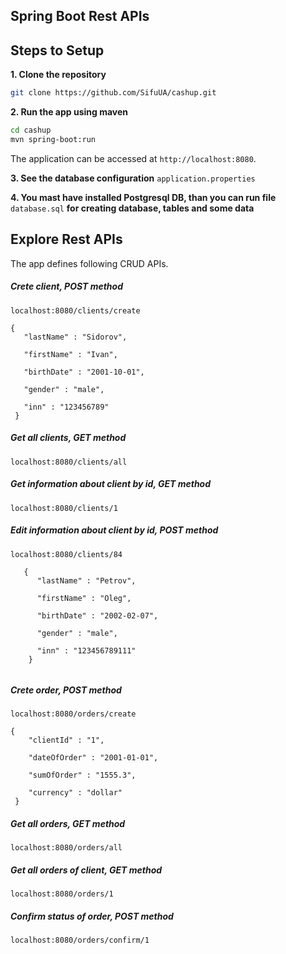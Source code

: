 ## Spring Boot Rest APIs

## Steps to Setup

**1. Clone the repository** 

```bash
git clone https://github.com/SifuUA/cashup.git
```

**2. Run the app using maven**

```bash
cd cashup
mvn spring-boot:run
```

The application can be accessed at `http://localhost:8080`.

**3. See the database configuration** `application.properties`

**4. You mast have installed Postgresql DB, than you can run file** `database.sql`
**for creating database, tables and some data**

## Explore Rest APIs
The app defines following CRUD APIs.

##### Crete client, POST method 
`localhost:8080/clients/create`
```
{
   "lastName" : "Sidorov",

   "firstName" : "Ivan",
   
   "birthDate" : "2001-10-01",
   
   "gender" : "male",
	
   "inn" : "123456789"
 }
 ```
 ##### Get all clients, GET method 
 `localhost:8080/clients/all`
 
 ##### Get information about client by id, GET method 
 `localhost:8080/clients/1`
 
 ##### Edit information about client by id, POST method 
 `localhost:8080/clients/84`
   ```
      {
         "lastName" : "Petrov",
      
         "firstName" : "Oleg",
         
         "birthDate" : "2002-02-07",
         
         "gender" : "male",
      	
         "inn" : "123456789111"
       }
       
   ```
  ##### Crete order, POST method 
  `localhost:8080/orders/create`
  ```
  {
      "clientId" : "1",
  	
      "dateOfOrder" : "2001-01-01",
     
      "sumOfOrder" : "1555.3",
     
      "currency" : "dollar"
   }
   ```
  ##### Get all orders, GET method 
   `localhost:8080/orders/all`
    
  ##### Get all orders of client, GET method 
  `localhost:8080/orders/1`
     
  ##### Confirm status of order, POST method 
  `localhost:8080/orders/confirm/1`
    